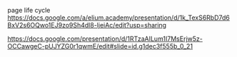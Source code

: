 page life cycle  
https://docs.google.com/a/elium.academy/presentation/d/1k_TexS6RbD7d6BxV2s6OQwo1EJ9zo9Sh4dl8-ljeiAc/edit?usp=sharing

https://docs.google.com/presentation/d/1RTzaAILum1I7MsErjw5z-OCCawgeC-pUJYZG0r1qwmE/edit#slide=id.g1dec3f555b_0_21
